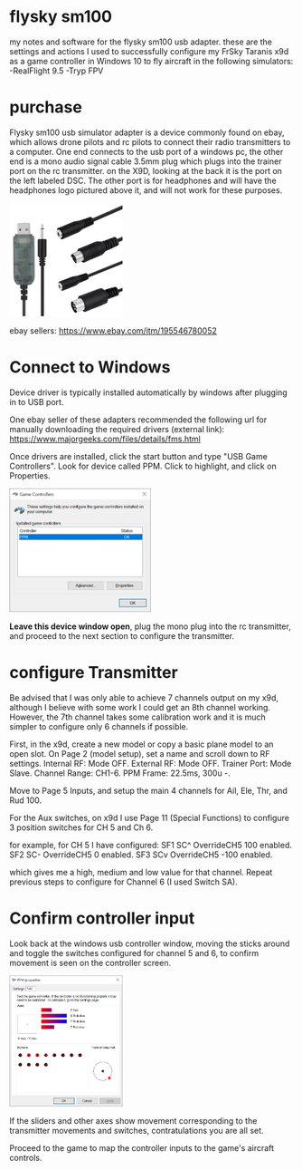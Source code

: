# flysky sm100
my notes and software for the flysky sm100 usb adapter. these are the settings and actions I used to successfully configure my FrSky Taranis x9d as a game controller in Windows 10 to fly aircraft in the following simulators:
-RealFlight 9.5
-Tryp FPV

# purchase
Flysky sm100 usb simulator adapter is a device commonly found on ebay, which allows drone pilots and rc pilots to connect their radio transmitters to a computer. One end connects to the usb port of a windows pc, the other end is a mono audio signal cable 3.5mm plug which plugs into the trainer port on the rc transmitter. on the X9D, looking at the back it is the port on the left labeled DSC. The other port is for headphones and will have the headphones logo pictured above it, and will not work for these purposes. 

<img src="https://github.com/joshbasquez/flysky_sm100/blob/main/images/usbppm.png" width="200">

ebay sellers:
https://www.ebay.com/itm/195546780052

# Connect to Windows
Device driver is typically installed automatically by windows after plugging in to USB port. 

One ebay seller of these adapters recommended the following url for manually downloading the required drivers (external link):
https://www.majorgeeks.com/files/details/fms.html

Once drivers are installed, click the start button and type "USB Game Controllers". Look for device called PPM. Click to highlight, and click on Properties.

<img src="https://github.com/joshbasquez/flysky_sm100/blob/main/images/win10_usb_controllers.png" width="250">

<b>Leave this device window open</b>, plug the mono plug into the rc transmitter, and proceed to the next section to configure the transmitter.

# configure Transmitter
Be advised that I was only able to achieve 7 channels output on my x9d, although I believe with some work I could get an 8th channel working. However, the 7th channel takes some calibration work and it is much simpler to configure only 6 channels if possible. 

First, in the x9d, create a new model or copy a basic plane model to an open slot. On Page 2 (model setup), set a name and scroll down to RF settings.
Internal RF: Mode OFF. 
External RF: Mode OFF. 
Trainer Port: Mode Slave. Channel Range: CH1-6. PPM Frame: 22.5ms, 300u -.

Move to Page 5 Inputs, and setup the main 4 channels for Ail, Ele, Thr, and Rud 100. 

For the Aux switches, on x9d I use Page 11 (Special Functions) to configure 3 position switches for CH 5 and Ch 6. 

for example, for CH 5 I have configured:
SF1 SC^ OverrideCH5 100  enabled.
SF2 SC- OverrideCH5 0    enabled. 
SF3 SCv OverrideCH5 -100 enabled. 

which gives me a high, medium and low value for that channel. Repeat previous steps to configure for Channel 6 (I used Switch SA). 

# Confirm controller input
Look back at the windows usb controller window, moving the sticks around and toggle the switches configured for channel 5 and 6, to confirm movement is seen on the controller screen. 

<img src="https://github.com/joshbasquez/flysky_sm100/blob/main/images/usb-ppm-properties.png" width="200">

If the sliders and other axes show movement corresponding to the transmitter movements and switches, contratulations you are all set. 

Proceed to the game to map the controller inputs to the game's aircraft controls. 
